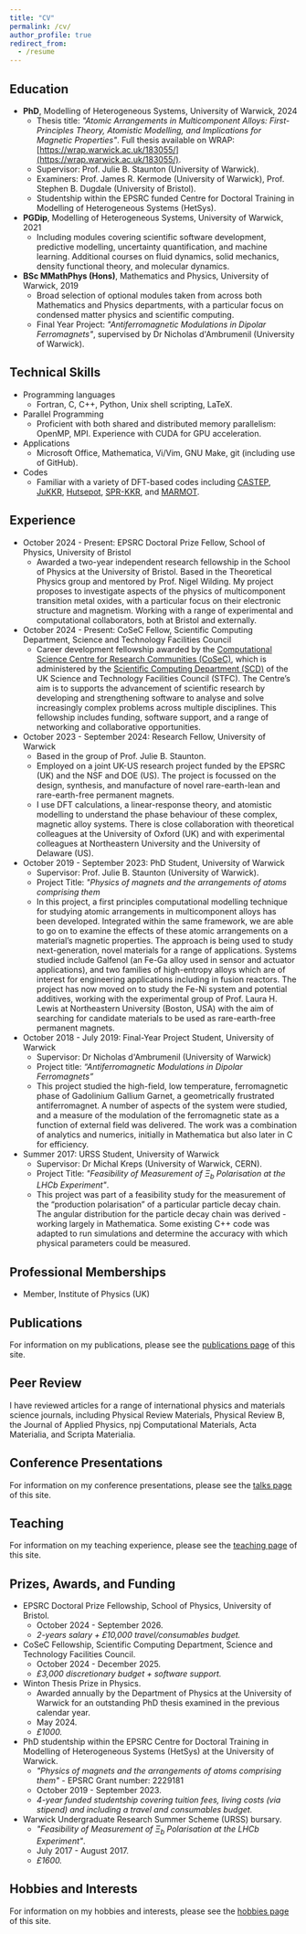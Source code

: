 ```yaml
---
title: "CV"
permalink: /cv/
author_profile: true
redirect_from:
  - /resume
---
```


<!---
{% include base_path %}
--->

Education
------
* <b>PhD</b>, Modelling of Heterogeneous Systems, University of Warwick, 2024
  * Thesis title: <i>"Atomic Arrangements in Multicomponent Alloys: First-Principles Theory, Atomistic Modelling, and Implications for Magnetic Properties"</i>. Full thesis available on WRAP: [https://wrap.warwick.ac.uk/183055/](https://wrap.warwick.ac.uk/183055/).
  * Supervisor: Prof. Julie B. Staunton (University of Warwick).
  * Examiners: Prof. James R. Kermode (University of Warwick), Prof. Stephen B. Dugdale (University of Bristol).
  * Studentship within the EPSRC funded Centre for Doctoral Training in Modelling of Heterogeneous Systems (HetSys).
* <b>PGDip</b>, Modelling of Heterogeneous Systems, University of Warwick, 2021
  * Including modules covering scientific software development, predictive modelling, uncertainty quantification, and machine learning. Additional courses on fluid dynamics, solid mechanics, density functional theory, and molecular dynamics.
* <b>BSc MMathPhys (Hons)</b>, Mathematics and Physics, University of Warwick, 2019
  * Broad selection of optional modules taken from across both Mathematics and Physics departments, with a particular focus on condensed matter physics and scientific computing.
  * Final Year Project: <i>"Antiferromagnetic Modulations in Dipolar Ferromagnets"</i>, supervised by Dr Nicholas d'Ambrumenil (University of Warwick).

Technical Skills
------
* Programming languages
  * Fortran, C, C++, Python, Unix shell scripting, LaTeX.
* Parallel Programming
  * Proficient with both shared and distributed memory parallelism: OpenMP, MPI. Experience with CUDA for GPU acceleration.
* Applications
  * Microsoft Office, Mathematica, Vi/Vim, GNU Make, git (including use of GitHub).
* Codes
  * Familiar with a variety of DFT-based codes including [CASTEP](http://www.castep.org), [JuKKR](https://jukkr.fz-juelich.de), [Hutsepot](https://hutsepot.jku.at), [SPR-KKR](https://www.ebert.cup.uni-muenchen.de/old/index.php?option=com_content&view=article&id=8&catid=4&Itemid=7), and [MARMOT](https://warwick.ac.uk/marmotcode).

Experience
------
* October 2024 - Present: EPSRC Doctoral Prize Fellow, School of Physics, University of Bristol
  * Awarded a two-year independent research fellowship in the School of Physics at the University of Bristol. Based in the Theoretical Physics group and mentored by Prof. Nigel Wilding. My project proposes to investigate aspects of the physics of multicomponent transition metal oxides, with a particular focus on their electronic structure and magnetism. Working with a range of experimental and computational collaborators, both at Bristol and externally.
* October 2024 - Present: CoSeC Fellow, Scientific Computing Department, Science and Technology Facilities Council
  * Career development fellowship awarded by the [Computational Science Centre for Research Communities (CoSeC)](https://www.scd.stfc.ac.uk/Pages/CoSeC-Conference-2024.aspx), which is administered by the [Scientific Computing Department (SCD)](https://www.scd.stfc.ac.uk/Pages/home.aspx) of the UK Science and Technology Facilities Council (STFC). The Centre’s aim is to supports the advancement of scientific research by developing and strengthening software to analyse and solve increasingly complex problems across multiple disciplines. This fellowship includes funding, software support, and a range of networking and collaborative opportunities.
* October 2023 - September 2024: Research Fellow, University of Warwick
  * Based in the group of Prof. Julie B. Staunton.
  * Employed on a joint UK-US research project funded by the EPSRC (UK) and the NSF and DOE (US). The project is focussed on the design, synthesis, and manufacture of novel rare-earth-lean and rare-earth-free permanent magnets.
  * I use DFT calculations, a linear-response theory, and atomistic modelling to understand the phase behaviour of these complex, magnetic alloy systems. There is close collaboration with theoretical colleagues at the University of Oxford (UK) and with experimental colleagues at Northeastern University and the University of Delaware (US).
* October 2019 - September 2023: PhD Student, University of Warwick
  * Supervisor: Prof. Julie B. Staunton (University of Warwick).
  * Project Title: <i>"Physics of magnets and the arrangements of atoms comprising them</i>
  * In this project, a first principles computational modelling technique for studying atomic arrangements in multicomponent alloys has been developed. Integrated within the same framework, we are able to go on to examine the effects of these atomic arrangements on a material’s magnetic properties. The approach is being used to study next-generation, novel materials for a range of applications. Systems studied include Galfenol (an Fe-Ga alloy used in sensor and actuator applications), and two families of high-entropy alloys which are of interest for engineering applications including in fusion reactors. The project has now moved on to study the Fe-Ni system and potential additives, working with the experimental group of Prof. Laura H. Lewis at Northeastern University (Boston, USA) with the aim of searching for candidate materials to be used as rare-earth-free permanent magnets.
* October 2018 - July 2019: Final-Year Project Student, University of Warwick
  * Supervisor: Dr Nicholas d'Ambrumenil (University of Warwick)
  * Project title: <i>“Antiferromagnetic Modulations in Dipolar Ferromagnets”</i>
  * This project studied the high-field, low temperature, ferromagnetic phase of Gadolinium Gallium Garnet, a geometrically frustrated antiferromagnet. A number of aspects of the system were studied, and a measure of the modulation of the ferromagnetic state as a function of external field was delivered. The work was a combination of analytics and numerics, initially in Mathematica but also later in C for efficiency.
* Summer 2017: URSS Student, University of Warwick
  * Supervisor: Dr Michal Kreps (University of Warwick, CERN).
  * Project Title: <i>"Feasibility of Measurement of $\Xi_b$ Polarisation at the LHCb Experiment"</i>.
  * This project was part of a feasibility study for the measurement of the “production polarisation” of a particular particle decay chain. The angular distribution for the particle decay chain was derived - working largely in Mathematica. Some existing C++ code was adapted to run simulations and determine the accuracy with which physical parameters could be measured.
  
Professional Memberships
------
* Member, Institute of Physics (UK)

Publications
------
For information on my publications, please see the [publications page](/publications/) of this site.

Peer Review
------
I have reviewed articles for a range of international physics and materials science journals, including Physical Review Materials, Physical Review B, the Journal of Applied Physics, npj Computational Materials, Acta Materialia, and Scripta Materialia.

Conference Presentations
------
For information on my conference presentations, please see the [talks page](/talks) of this site.

Teaching
------
For information on my teaching experience, please see the [teaching page](/teaching/) of this site.

Prizes, Awards, and Funding
------
* EPSRC Doctoral Prize Fellowship, School of Physics, University of Bristol.
    * October 2024 - September 2026.
    * <i>2-years salary + £10,000 travel/consumables budget.</i>
* CoSeC Fellowship, Scientific Computing Department, Science and Technology Facilities Council.
    * October 2024 - December 2025.
    * <i>£3,000 discretionary budget + software support.</i>
* Winton Thesis Prize in Physics.
    * Awarded annually by the Department of Physics at the University of Warwick for an outstanding PhD thesis examined in the previous calendar year.
    * May 2024.
    * <i>£1000.</i>
* PhD studentship within the EPSRC Centre for Doctoral Training in Modelling of Heterogeneous Systems (HetSys) at the University of Warwick.
    * <i>"Physics of magnets and the arrangements of atoms comprising them"</i> - EPSRC Grant number: 2229181
    * October 2019 - September 2023.
    * <i> 4-year funded studentship covering tuition fees, living costs (via stipend) and including a travel and consumables budget.</i>
* Warwick Undergraduate Research Summer Scheme (URSS) bursary.
    * <i>"Feasibility of Measurement of $\Xi_b$ Polarisation at the LHCb Experiment"</i>.
    * July 2017 - August 2017.
    * <i>£1600.</i>

Hobbies and Interests
------
For information on my hobbies and interests, please see the [hobbies page](/hobbies/) of this site.
